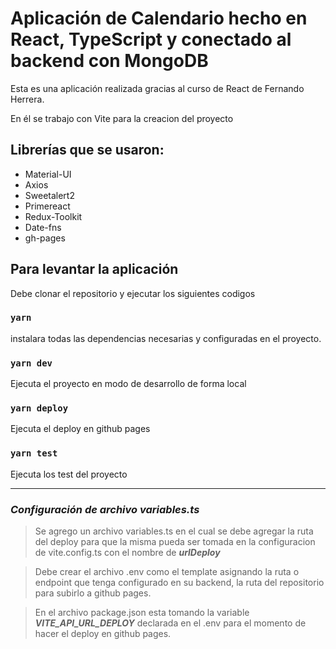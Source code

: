 # Aplicación de Calendario hecho en React, TypeScript y conectado al backend con MongoDB

Esta es una aplicación realizada gracias al curso de React de Fernando Herrera.

En él se trabajo con Vite para la creacion del proyecto

## Librerías que se usaron:

  * Material-UI
  * Axios
  * Sweetalert2
  * Primereact
  * Redux-Toolkit
  * Date-fns
  * gh-pages

## Para levantar la aplicación

Debe clonar el repositorio y ejecutar los siguientes codigos

### `yarn`
instalara todas las dependencias necesarias y configuradas en el proyecto.

### `yarn dev`
Ejecuta el proyecto en modo de desarrollo de forma local


### `yarn deploy`
Ejecuta el deploy en github pages

### `yarn test`
Ejecuta los test del proyecto

---


### ***Configuración de archivo variables.ts*** 

> Se agrego un archivo variables.ts en el cual se debe agregar la ruta del deploy para que la misma pueda ser tomada en la configuracion de vite.config.ts con el nombre de ***urlDeploy***

> Debe crear el archivo .env como el template asignando la ruta o endpoint que tenga configurado en su backend, la ruta del repositorio para subirlo a github pages.

> En el archivo package.json esta tomando la variable ***VITE_API_URL_DEPLOY*** declarada en el .env para el momento de hacer el deploy en github pages.

